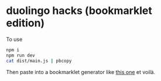 # duolingo hacks (bookmarklet edition)

To use

```bash
npm i
npm run dev
cat dist/main.js | pbcopy
```

Then paste into a bookmarklet generator like [this one](https://caiorss.github.io/bookmarklet-maker/) et voilà. 
